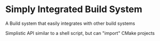 # Simply Integrated Build System

A Build system that easily integrates with other build systems

Simplistic API similar to a shell script, but can "import" CMake projects


